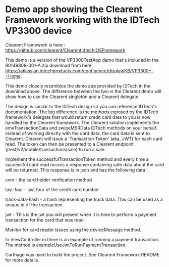 # Demo app showing the Clearent Framework working with the IDTech VP3300 device

Clearent Framework is here : https://github.com/clearent/ClearentIdtechIOSFramework

This demo is a version of the VP3300TestApp demo that's included in the 80149808-001-A.zip download from here: https://atlassian.idtechproducts.com/confluence/display/KB/VP3300+-+Home.

This demo closely resembles the demo app provided by IDTech in the download above. The difference between the two is the Clearent demo will show how to use the Clearent singleton and a Clearent delegate.

The design is similar to the IDTech design so you can reference IDTech's documentation. The big difference is the methods exposed by the IDTech framework's delegate that would return credit card data to you is now handled by the Clearent framework. The Clearent solution implements the emvTransactionData and swipeMSRData IDTech methods on your behalf. Instead of working directly with the card data, the card data is sent to Clearent. Clearent will issue a 'Transaction Token' (aka, JWT) for each card read. The token can then be presented to a Clearent endpoint (/rest/v2/mobile/transactions/sale) to run a sale.

Implement the successfulTransactionToken method and every time a successful card read occurs a response containing safe data about the card will be returned. This response is in json and has the following data :

  cvm - the card holder verification method

  last-four - last four of the credit card number

  track-data-hash - a hash representing the track data. This can be used as a unique id of the transaction.

  jwt - This is the jwt you will present when it is time to perform a payment transaction for the card that was read.

Monitor for card reader issues using the deviceMessage method.

In ViewController.m there is an example of running a payment transaction. The method is exampleUseJwtToRunPaymentTransaction.

Carthage was used to build the project. See Clearent Framework README for more details.

